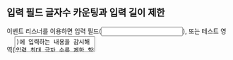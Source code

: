 ## 입력 필드 글자수 카운팅과 입력 길이 제한
이벤트 리스너를 이용하면 입력 필드(<input>), 또는 테스트 영역(<textarea>)에 입력하는 내용을 감시해 입력 최대 글자 수를 제한 할 수 있다.


```javascript
let maxlength = 100;
// 키 다운 이벤트 리스너 등록
document.getElementById('review').addEventListerener('keydown', function(e){
  let lengthCheckRegEx = new RegExp('^.{'+maxlength+',}$');
  // 정규 표현식 test 메서드로 최대길이 이상인지 체크
  if(lengthCheckRegEx.test(e.target.value)){
    // 최대 길이 초과 차단
    e.target.value = e.target.value.substr(0, maxlength); // 최대 글자 수만큼 잘라냄
  }
})
```
정규표현식으로 최대 길이 이상인지 테스트를 해서 맞는지 확인하는 방법.

```javascript
if(e.target.value.length > maxlength){}
```
이런방식으로 문자열 길이를 체크도 가능!